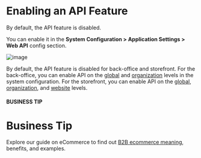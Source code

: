 <a id="web-services-api-enabling-api-feature"></a>

# Enabling an API Feature

By default, the API feature is disabled.

You can enable it in the **System Configuration > Application Settings > Web API** config section.

![image](img/backend/api/api_configuration.png)

By default, the API feature is disabled for back-office and storefront. For the back-office, you can enable API
on the [global](../user/back-office/system/configuration/system/general-setup/application.md#admin-configuration-application) and [organization](../user/back-office/system/user-management/organizations/org-configuration/general-setup-org/organization-application-settings.md#admin-configuration-application-org) levels in the system configuration. For the storefront, you can enable API
on the [global](../user/back-office/system/configuration/system/general-setup/application.md#admin-configuration-application), [organization](../user/back-office/system/user-management/organizations/org-configuration/general-setup-org/organization-application-settings.md#admin-configuration-application-org), and [website](../user/back-office/system/websites/web-configuration/general-sys-config/general/website-application-settings.md#admin-configuration-application-website) levels.

#### BUSINESS TIP
# Business Tip

Explore our guide on eCommerce to find out <a href="https://oroinc.com/b2b-ecommerce/what-is-b2b-ecommerce/" target="_blank">B2B ecommerce meaning</a>, benefits, and examples.

<!-- fa-bars = fa-navicon -->
<!-- Ic Tiles is used as Set As Default in saved views, and as tiles in display layout options -->
<!-- IcPencil refers to Rename in Commerce and Inline Editing in CRM -->
<!-- Check mark in the square. -->
<!-- SortDesc is also used as drop-down arrow -->
